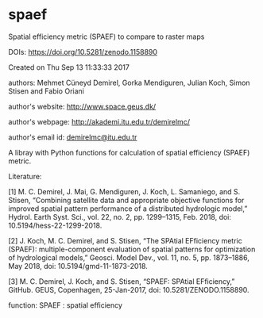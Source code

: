 # spaef

Spatial efficiency metric  (SPAEF) to compare to raster maps

DOIs: https://doi.org/10.5281/zenodo.1158890


Created on Thu Sep 13 11:33:33 2017

authors:                 Mehmet Cüneyd Demirel, Gorka Mendiguren, Julian Koch, Simon Stisen and Fabio Oriani

author's website:        http://www.space.geus.dk/

author's webpage:        http://akademi.itu.edu.tr/demirelmc/

author's email id:       demirelmc@itu.edu.tr

A libray with Python functions for calculation of spatial efficiency (SPAEF) metric.

Literature:

[1]	M. C. Demirel, J. Mai, G. Mendiguren, J. Koch, L. Samaniego, and S. Stisen, “Combining satellite data and appropriate objective functions for improved spatial pattern performance of a distributed hydrologic model,” Hydrol. Earth Syst. Sci., vol. 22, no. 2, pp. 1299–1315, Feb. 2018, doi: 10.5194/hess-22-1299-2018.

[2]	J. Koch, M. C. Demirel, and S. Stisen, “The SPAtial EFficiency metric (SPAEF): multiple-component evaluation of spatial patterns for optimization of hydrological models,” Geosci. Model Dev., vol. 11, no. 5, pp. 1873–1886, May 2018, doi: 10.5194/gmd-11-1873-2018.

[3]	M. C. Demirel, J. Koch, and S. Stisen, “SPAEF: SPAtial EFficiency,” GitHub. GEUS, Copenhagen, 25-Jan-2017, doi: 10.5281/ZENODO.1158890.


function:
    SPAEF : spatial efficiency   
